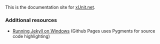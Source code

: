 This is the documentation site for <a href="https://xunit.github.io">xUnit.net</a>.

### Additional resources

- <a href="http://jekyll-windows.juthilo.com/">Running Jekyll on Windows</a> (Github Pages uses Pygments for source code highlighting)
